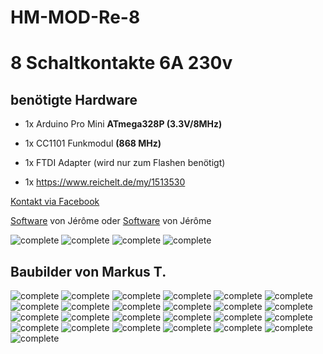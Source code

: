 # HM-MOD-Re-8
# 8 Schaltkontakte 6A 230v

## benötigte Hardware
* 1x Arduino Pro Mini **ATmega328P (3.3V/8MHz)**
* 1x CC1101 Funkmodul **(868 MHz)**
* 1x FTDI Adapter (wird nur zum Flashen benötigt)

* 1x https://www.reichelt.de/my/1513530

[Kontakt via Facebook](https://www.facebook.com/ronny.thomas.83)

[Software](https://github.com/jp112sdl/HB-UNI-SenAct-8-8) von Jérôme
oder
[Software](https://github.com/jp112sdl/Beispiel_AskSinPP/blob/master/examples/HM-MOD-Re-8/HM-MOD-Re-8.ino) von Jérôme

![complete](Images/HM-MOD-Re-8-1.jpg)
![complete](Images/HM-MOD-Re-8-2.jpg)
![complete](Images/HM-MOD-Re-8-3.jpg)
![complete](Images/HM-MOD-Re-8-4.jpg)



## Baubilder von Markus T.
![complete](Images/1.jpg)
![complete](Images/2.jpg)
![complete](Images/3.jpg)
![complete](Images/4.jpg)
![complete](Images/5.jpg)
![complete](Images/6.jpg)
![complete](Images/7.jpg)
![complete](Images/8.jpg)
![complete](Images/9.jpg)
![complete](Images/10.jpg)
![complete](Images/11.jpg)
![complete](Images/12.jpg)
![complete](Images/13.jpg)
![complete](Images/14.jpg)
![complete](Images/15.jpg)
![complete](Images/16.jpg)
![complete](Images/17.jpg)
![complete](Images/18.jpg)
![complete](Images/19.jpg)
![complete](Images/20.jpg)
![complete](Images/21.jpg)
![complete](Images/22.jpg)
![complete](Images/23.jpg)
![complete](Images/24.jpg)
![complete](Images/25.jpg)
